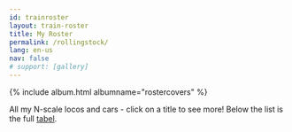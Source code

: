 ```yaml
---
id: trainroster
layout: train-roster
title: My Roster
permalink: /rollingstock/
lang: en-us
nav: false
# support: [gallery]
---
```


<!-- simply so (by Jimmy_Xiao) -->
{% include album.html albumname="rostercovers" %}

All my N-scale locos and cars - click on a title to see more!
Below the list is the full [tabel](#table).
